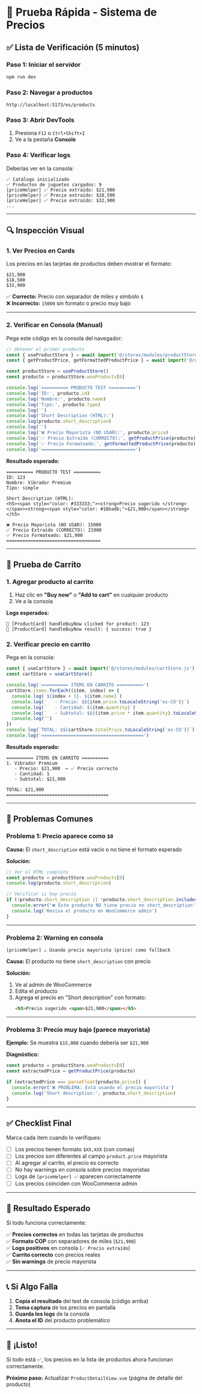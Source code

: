 # 🚀 Prueba Rápida - Sistema de Precios

## ✅ Lista de Verificación (5 minutos)

### Paso 1: Iniciar el servidor
```bash
npm run dev
```

### Paso 2: Navegar a productos
```
http://localhost:5173/es/products
```

### Paso 3: Abrir DevTools
1. Presiona `F12` o `Ctrl+Shift+I`
2. Ve a la pestaña **Console**

### Paso 4: Verificar logs
Deberías ver en la consola:
```
✅ Catálogo inicializado
✅ Productos de juguetes cargados: 9
[priceHelper] ✅ Precio extraído: $21,900
[priceHelper] ✅ Precio extraído: $18,500
[priceHelper] ✅ Precio extraído: $32,900
...
```

---

## 🔍 Inspección Visual

### 1. Ver Precios en Cards
Los precios en las tarjetas de productos deben mostrar el formato:
```
$21,900
$18,500
$32,900
```

✅ **Correcto:** Precio con separador de miles y símbolo `$`  
❌ **Incorrecto:** `15000` sin formato o precio muy bajo

---

### 2. Verificar en Consola (Manual)

Pega este código en la consola del navegador:

```javascript
// Obtener el primer producto
const { useProductStore } = await import('@/stores/modules/productStore.js')
const { getProductPrice, getFormattedProductPrice } = await import('@/utils/priceHelper.js')

const productStore = useProductStore()
const producto = productStore.wooProducts[0]

console.log('========== PRODUCTO TEST ==========')
console.log('ID:', producto.id)
console.log('Nombre:', producto.name)
console.log('Tipo:', producto.type)
console.log('')
console.log('Short Description (HTML):')
console.log(producto.short_description)
console.log('')
console.log('❌ Precio Mayorista (NO USAR):', producto.price)
console.log('✅ Precio Extraído (CORRECTO):', getProductPrice(producto))
console.log('✅ Precio Formateado:', getFormattedProductPrice(producto))
console.log('===================================')
```

**Resultado esperado:**
```
========== PRODUCTO TEST ==========
ID: 123
Nombre: Vibrador Premium
Tipo: simple

Short Description (HTML):
<h5><span style="color: #333333;"><strong>Precio sugerido </strong></span><strong><span style="color: #18badb;">$21,900</span></strong></h5>

❌ Precio Mayorista (NO USAR): 15000
✅ Precio Extraído (CORRECTO): 21900
✅ Precio Formateado: $21,900
===================================
```

---

## 🛒 Prueba de Carrito

### 1. Agregar producto al carrito
1. Haz clic en **"Buy now"** o **"Add to cart"** en cualquier producto
2. Ve a la consola

**Logs esperados:**
```
🔵 [ProductCard] handleBuyNow clicked for product: 123
🔵 [ProductCard] handleBuyNow result: { success: true }
```

### 2. Verificar precio en carrito

Pega en la consola:
```javascript
const { useCartStore } = await import('@/stores/modules/cartStore.js')
const cartStore = useCartStore()

console.log('========== ITEMS EN CARRITO ==========')
cartStore.items.forEach((item, index) => {
  console.log(`${index + 1}. ${item.name}`)
  console.log(`   - Precio: $${item.price.toLocaleString('es-CO')}`)
  console.log(`   - Cantidad: ${item.quantity}`)
  console.log(`   - Subtotal: $${(item.price * item.quantity).toLocaleString('es-CO')}`)
  console.log('')
})
console.log(`TOTAL: $${cartStore.totalPrice.toLocaleString('es-CO')}`)
console.log('======================================')
```

**Resultado esperado:**
```
========== ITEMS EN CARRITO ==========
1. Vibrador Premium
   - Precio: $21,900  ← ✅ Precio correcto
   - Cantidad: 1
   - Subtotal: $21,900

TOTAL: $21,900
======================================
```

---

## 🐛 Problemas Comunes

### Problema 1: Precio aparece como `$0`
**Causa:** El `short_description` está vacío o no tiene el formato esperado

**Solución:**
```javascript
// Ver el HTML completo
const producto = productStore.wooProducts[0]
console.log(producto.short_description)

// Verificar si hay precio
if (!producto.short_description || !producto.short_description.includes('$')) {
  console.error('❌ Este producto NO tiene precio en short_description')
  console.log('Revisa el producto en WooCommerce admin')
}
```

---

### Problema 2: Warning en consola
```
[priceHelper] ⚠️ Usando precio mayorista (price) como fallback
```

**Causa:** El producto no tiene `short_description` con precio

**Solución:** 
1. Ve al admin de WooCommerce
2. Edita el producto
3. Agrega el precio en "Short description" con formato:
   ```html
   <h5>Precio sugerido <span>$21,900</span></h5>
   ```

---

### Problema 3: Precio muy bajo (parece mayorista)
**Ejemplo:** Se muestra `$15,000` cuando debería ser `$21,900`

**Diagnóstico:**
```javascript
const producto = productStore.wooProducts[0]
const extractedPrice = getProductPrice(producto)

if (extractedPrice === parseFloat(producto.price)) {
  console.error('❌ PROBLEMA: Está usando el precio mayorista')
  console.log('Short description:', producto.short_description)
}
```

---

## ✅ Checklist Final

Marca cada item cuando lo verifiques:

- [ ] Los precios tienen formato `$XX,XXX` (con comas)
- [ ] Los precios son diferentes al campo `product.price` mayorista
- [ ] Al agregar al carrito, el precio es correcto
- [ ] No hay warnings en consola sobre precios mayoristas
- [ ] Logs de `[priceHelper] ✅` aparecen correctamente
- [ ] Los precios coinciden con WooCommerce admin

---

## 🎯 Resultado Esperado

Si todo funciona correctamente:

✅ **Precios correctos** en todas las tarjetas de productos  
✅ **Formato COP** con separadores de miles (`$21,900`)  
✅ **Logs positivos** en consola (`✅ Precio extraído`)  
✅ **Carrito correcto** con precios reales  
✅ **Sin warnings** de precio mayorista  

---

## 📞 Si Algo Falla

1. **Copia el resultado** del test de consola (código arriba)
2. **Toma captura** de los precios en pantalla
3. **Guarda los logs** de la consola
4. **Anota el ID** del producto problemático

---

## 🎉 ¡Listo!

Si todo está ✅, los precios en la lista de productos ahora funcionan correctamente.

**Próximo paso:** Actualizar `ProductDetailView.vue` (página de detalle del producto)

